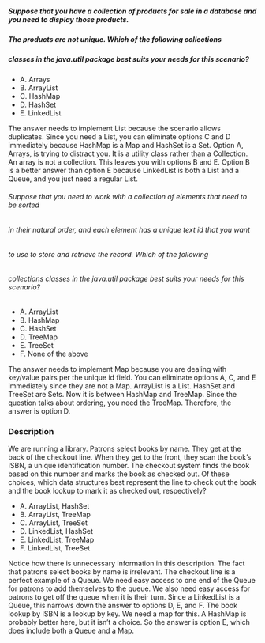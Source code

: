 ##### Suppose that you have a collection of products for sale in a database and you need to display those products.
##### The products are not unique. Which of the following collections
##### classes in the java.util package best suits your needs for this scenario?
*  A. Arrays
*  B. ArrayList
*  C. HashMap
*  D. HashSet
*  E. LinkedList

The answer needs to implement List because the scenario allows duplicates.
Since you need a List, you can eliminate options C and D immediately
because HashMap is a Map and HashSet is a Set.
Option A, Arrays, is trying to distract you.
It is a utility class rather than a Collection.
An array is not a collection. This leaves you with options B and E.
Option B is a better answer than option E because
LinkedList is both a List and a Queue, and you just need a regular List.

###### Suppose that you need to work with a collection of elements that need to be sorted
###### in their natural order, and each element has a unique text id that you want
###### to use to store and retrieve the record. Which of the following
###### collections classes in the java.util package best suits your needs for this scenario?
*  A. ArrayList
*  B. HashMap
*  C. HashSet
*  D. TreeMap
*  E. TreeSet
*  F. None of the above

The answer needs to implement Map because you are dealing with key/value pairs per the unique id field.
You can eliminate options A, C, and E immediately since they are not a Map. ArrayList is a List.
HashSet and TreeSet are Sets. Now it is between HashMap and TreeMap.
Since the question talks about ordering, you need the TreeMap.
Therefore, the answer is option D.

### Description
We are running a library. Patrons select books by name. They get at the back of the checkout line.
When they get to the front, they scan the book’s ISBN, a unique identification number.
The checkout system finds the book based on this number and marks the book as checked out.
Of these choices, which data structures best represent the line to check out the book and the book lookup to mark it as checked out,
respectively?

*  A. ArrayList, HashSet
*  B. ArrayList, TreeMap
*  C. ArrayList, TreeSet
*  D. LinkedList, HashSet
*  E. LinkedList, TreeMap
*  F. LinkedList, TreeSet

Notice how there is unnecessary information in this description.
The fact that patrons select books by name is irrelevant.
The checkout line is a perfect example of a Queue.
We need easy access to one end of the Queue for patrons to add themselves to the queue.
We also need easy access for patrons to get off the queue when it is their turn.
Since a LinkedList is a Queue, this narrows down the answer to options D, E, and F.
The book lookup by ISBN is a lookup by key.
We need a map for this.
A HashMap is probably better here, but it isn’t a choice.
So the answer is option E, which does include both a Queue and a Map.